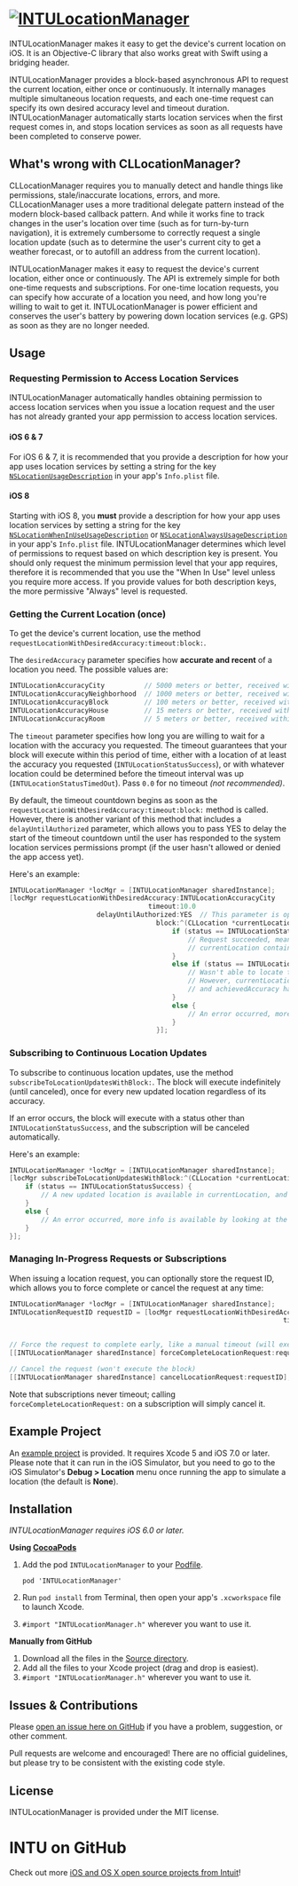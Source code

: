 # [![INTULocationManager](https://github.com/intuit/LocationManager/blob/master/Images/INTULocationManager.png?raw=true)](#)
INTULocationManager makes it easy to get the device's current location on iOS. It is an Objective-C library that also works great with Swift using a bridging header.

INTULocationManager provides a block-based asynchronous API to request the current location, either once or continuously. It internally manages multiple simultaneous location requests, and each one-time request can specify its own desired accuracy level and timeout duration. INTULocationManager automatically starts location services when the first request comes in, and stops location services as soon as all requests have been completed to conserve power.

## What's wrong with CLLocationManager?
CLLocationManager requires you to manually detect and handle things like permissions, stale/inaccurate locations, errors, and more. CLLocationManager uses a more traditional delegate pattern instead of the modern block-based callback pattern. And while it works fine to track changes in the user's location over time (such as for turn-by-turn navigation), it is extremely cumbersome to correctly request a single location update (such as to determine the user's current city to get a weather forecast, or to autofill an address from the current location).

INTULocationManager makes it easy to request the device's current location, either once or continuously. The API is extremely simple for both one-time requests and subscriptions. For one-time location requests, you can specify how accurate of a location you need, and how long you're willing to wait to get it. INTULocationManager is power efficient and conserves the user's battery by powering down location services (e.g. GPS) as soon as they are no longer needed.

## Usage

### Requesting Permission to Access Location Services
INTULocationManager automatically handles obtaining permission to access location services when you issue a location request and the user has not already granted your app permission to access location services.

#### iOS 6 & 7
For iOS 6 & 7, it is recommended that you provide a description for how your app uses location services by setting a string for the key [`NSLocationUsageDescription`](https://developer.apple.com/library/ios/documentation/General/Reference/InfoPlistKeyReference/Articles/CocoaKeys.html#//apple_ref/doc/uid/TP40009251-SW27) in your app's `Info.plist` file.

#### iOS 8
Starting with iOS 8, you **must** provide a description for how your app uses location services by setting a string for the key [`NSLocationWhenInUseUsageDescription`](https://developer.apple.com/library/ios/documentation/General/Reference/InfoPlistKeyReference/Articles/CocoaKeys.html#//apple_ref/doc/uid/TP40009251-SW26) or [`NSLocationAlwaysUsageDescription`](https://developer.apple.com/library/ios/documentation/General/Reference/InfoPlistKeyReference/Articles/CocoaKeys.html#//apple_ref/doc/uid/TP40009251-SW18) in your app's `Info.plist` file. INTULocationManager determines which level of permissions to request based on which description key is present. You should only request the minimum permission level that your app requires, therefore it is recommended that you use the "When In Use" level unless you require more access. If you provide values for both description keys, the more permissive "Always" level is requested.

### Getting the Current Location (once)
To get the device's current location, use the method `requestLocationWithDesiredAccuracy:timeout:block:`.

The `desiredAccuracy` parameter specifies how **accurate and recent** of a location you need. The possible values are:
```objective-c
INTULocationAccuracyCity          // 5000 meters or better, received within the last 10 minutes  -- lowest accuracy
INTULocationAccuracyNeighborhood  // 1000 meters or better, received within the last 5 minutes
INTULocationAccuracyBlock         // 100 meters or better, received within the last 1 minute
INTULocationAccuracyHouse         // 15 meters or better, received within the last 15 seconds
INTULocationAccuracyRoom          // 5 meters or better, received within the last 5 seconds      -- highest accuracy
```

The `timeout` parameter specifies how long you are willing to wait for a location with the accuracy you requested. The timeout guarantees that your block will execute within this period of time, either with a location of at least the accuracy you requested (`INTULocationStatusSuccess`), or with whatever location could be determined before the timeout interval was up (`INTULocationStatusTimedOut`). Pass `0.0` for no timeout *(not recommended)*.

By default, the timeout countdown begins as soon as the `requestLocationWithDesiredAccuracy:timeout:block:` method is called. However, there is another variant of this method that includes a `delayUntilAuthorized` parameter, which allows you to pass YES to delay the start of the timeout countdown until the user has responded to the system location services permissions prompt (if the user hasn't allowed or denied the app access yet).

Here's an example:
```objective-c
INTULocationManager *locMgr = [INTULocationManager sharedInstance];
[locMgr requestLocationWithDesiredAccuracy:INTULocationAccuracyCity
                                   timeout:10.0
                      delayUntilAuthorized:YES	// This parameter is optional, defaults to NO if omitted
                                     block:^(CLLocation *currentLocation, INTULocationAccuracy achievedAccuracy, INTULocationStatus status) {
                                         if (status == INTULocationStatusSuccess) {
                                             // Request succeeded, meaning achievedAccuracy is at least the requested accuracy, and
                                             // currentLocation contains the device's current location.
                                         }
                                         else if (status == INTULocationStatusTimedOut) {
                                             // Wasn't able to locate the user with the requested accuracy within the timeout interval.
                                             // However, currentLocation contains the best location available (if any) as of right now,
                                             // and achievedAccuracy has info on the accuracy/recency of the location in currentLocation.
                                         }
                                         else {
                                             // An error occurred, more info is available by looking at the specific status returned.
                                         }
                                     }];
```

### Subscribing to Continuous Location Updates
To subscribe to continuous location updates, use the method `subscribeToLocationUpdatesWithBlock:`. The block will execute indefinitely (until canceled), once for every new updated location regardless of its accuracy.

If an error occurs, the block will execute with a status other than `INTULocationStatusSuccess`, and the subscription will be canceled automatically.

Here's an example:
```objective-c
INTULocationManager *locMgr = [INTULocationManager sharedInstance];
[locMgr subscribeToLocationUpdatesWithBlock:^(CLLocation *currentLocation, INTULocationAccuracy achievedAccuracy, INTULocationStatus status) {
    if (status == INTULocationStatusSuccess) {
		// A new updated location is available in currentLocation, and achievedAccuracy indicates how accurate this particular location is.
    }
    else {
        // An error occurred, more info is available by looking at the specific status returned. The subscription has been automatically canceled.
    }
}];
```

### Managing In-Progress Requests or Subscriptions
When issuing a location request, you can optionally store the request ID, which allows you to force complete or cancel the request at any time:
```objective-c
INTULocationManager *locMgr = [INTULocationManager sharedInstance];
INTULocationRequestID requestID = [locMgr requestLocationWithDesiredAccuracy:INTULocationAccuracyHouse
                                                                     timeout:5.0
                                                                       block:locationRequestBlock];

// Force the request to complete early, like a manual timeout (will execute the block)
[[INTULocationManager sharedInstance] forceCompleteLocationRequest:requestID];

// Cancel the request (won't execute the block)
[[INTULocationManager sharedInstance] cancelLocationRequest:requestID];
```

Note that subscriptions never timeout; calling `forceCompleteLocationRequest:` on a subscription will simply cancel it.

## Example Project
An [example project](LocationManagerExample) is provided. It requires Xcode 5 and iOS 7.0 or later. Please note that it can run in the iOS Simulator, but you need to go to the iOS Simulator's **Debug > Location** menu once running the app to simulate a location (the default is **None**).

## Installation
*INTULocationManager requires iOS 6.0 or later.*

**Using [CocoaPods](http://cocoapods.org)**

1.	Add the pod `INTULocationManager` to your [Podfile](http://guides.cocoapods.org/using/the-podfile.html).

    	pod 'INTULocationManager'

2.	Run `pod install` from Terminal, then open your app's `.xcworkspace` file to launch Xcode.
3.	`#import "INTULocationManager.h"` wherever you want to use it.

**Manually from GitHub**

1.	Download all the files in the [Source directory](Source).
2.	Add all the files to your Xcode project (drag and drop is easiest).
3.	`#import "INTULocationManager.h"` wherever you want to use it.

## Issues & Contributions
Please [open an issue here on GitHub](https://github.com/intuit/LocationManager/issues/new) if you have a problem, suggestion, or other comment.

Pull requests are welcome and encouraged! There are no official guidelines, but please try to be consistent with the existing code style.

## License
INTULocationManager is provided under the MIT license.

# INTU on GitHub
Check out more [iOS and OS X open source projects from Intuit](https://github.com/search?utf8=✓&q=user%3Aintuit+language%3Aobjective-c&type=Repositories&ref=searchresults)!
